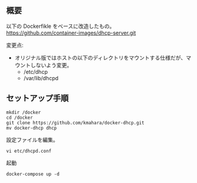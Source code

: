 ## 概要

以下の Dockerfikle をベースに改造したもの。  
https://github.com/container-images/dhcp-server.git

変更点:
* オリジナル版ではホストの以下のディレクトリをマウントする仕様だが、マウントしないよう変更。  
  * /etc/dhcp
  * /var/lib/dhcpd

## セットアップ手順

```
mkdir /docker
cd /docker
git clone https://github.com/kmahara/docker-dhcp.git
mv docker-dhcp dhcp
```

設定ファイルを編集。

```
vi etc/dhcpd.conf
```

起動

```
docker-compose up -d
```
